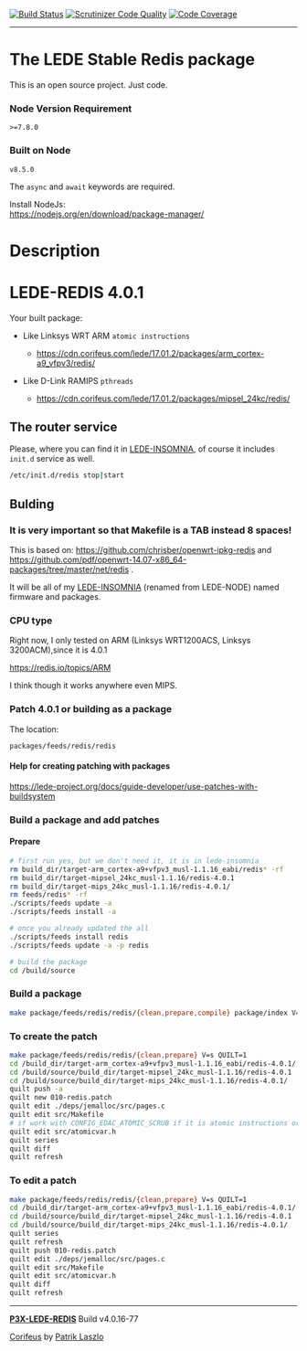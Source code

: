 [//]: #@corifeus-header

  [![Build Status](https://travis-ci.org/patrikx3/lede-redis.svg?branch=master)](https://travis-ci.org/patrikx3/lede-redis)  [![Scrutinizer Code Quality](https://scrutinizer-ci.com/g/patrikx3/lede-redis/badges/quality-score.png?b=master)](https://scrutinizer-ci.com/g/patrikx3/lede-redis/?branch=master)  [![Code Coverage](https://scrutinizer-ci.com/g/patrikx3/lede-redis/badges/coverage.png?b=master)](https://scrutinizer-ci.com/g/patrikx3/lede-redis/?branch=master) 

---

 
# The LEDE Stable Redis package

This is an open source project. Just code.

### Node Version Requirement 
``` 
>=7.8.0 
```  
   
### Built on Node 
``` 
v8.5.0
```   
   
The ```async``` and ```await``` keywords are required.

Install NodeJs:    
https://nodejs.org/en/download/package-manager/    

# Description  

                        
[//]: #@corifeus-header:end

# LEDE-REDIS 4.0.1

Your built package:
  
* Like Linksys WRT ARM ```atomic instructions```
  * https://cdn.corifeus.com/lede/17.01.2/packages/arm_cortex-a9_vfpv3/redis/  

* Like D-Link RAMIPS ```pthreads```
  * https://cdn.corifeus.com/lede/17.01.2/packages/mipsel_24kc/redis/


## The router service

Please, where you can find it in  [LEDE-INSOMNIA](https://pages.corifeus.com/lede-insomnia), of course it includes ```init.d``` service as well.

```bash
/etc/init.d/redis stop|start
```

## Bulding

### It is very important so that Makefile is a TAB instead 8 spaces!   

This is based on:
https://github.com/chrisber/openwrt-ipkg-redis and https://github.com/pdf/openwrt-14.07-x86_64-packages/tree/master/net/redis .

It will be all of my [LEDE-INSOMNIA](https://pages.corifeus.com/lede-insomnia) (renamed from LEDE-NODE) named firmware and packages.

### CPU type
Right now, I only tested on ARM (Linksys WRT1200ACS, Linksys 3200ACM),since it is 4.0.1

https://redis.io/topics/ARM

I think though it works anywhere even MIPS.

### Patch 4.0.1 or building as a package

The location:  
  
```text
packages/feeds/redis/redis
```


#### Help for creating patching with packages
https://lede-project.org/docs/guide-developer/use-patches-with-buildsystem   
  
### Build a package and add patches  

#### Prepare

```bash
# first run yes, but we don't need it, it is in lede-insomnia
rm build_dir/target-arm_cortex-a9+vfpv3_musl-1.1.16_eabi/redis* -rf
rm build_dir/target-mipsel_24kc_musl-1.1.16/redis-4.0.1
rm build_dir/target-mips_24kc_musl-1.1.16/redis-4.0.1/
rm feeds/redis* -rf
./scripts/feeds update -a
./scripts/feeds install -a

# once you already updated the all
./scripts/feeds install redis
./scripts/feeds update -a -p redis

# build the package
cd /build/source
```

### Build a package

```bash
make package/feeds/redis/redis/{clean,prepare,compile} package/index V=s
```

### To create the patch

```bash
make package/feeds/redis/redis/{clean,prepare} V=s QUILT=1
cd /build_dir/target-arm_cortex-a9+vfpv3_musl-1.1.16_eabi/redis-4.0.1/
cd /build/source/build_dir/target-mipsel_24kc_musl-1.1.16/redis-4.0.1
cd /build/source/build_dir/target-mips_24kc_musl-1.1.16/redis-4.0.1/
quilt push -a
quilt new 010-redis.patch
quilt edit ./deps/jemalloc/src/pages.c 
quilt edit src/Makefile 
# if work with CONFIG_EDAC_ATOMIC_SCRUB if it is atomic instructions or threads 
quilt edit src/atomicvar.h
quilt series
quilt diff
quilt refresh
```

### To edit a patch

```bash
make package/feeds/redis/redis/{clean,prepare} V=s QUILT=1
cd /build_dir/target-arm_cortex-a9+vfpv3_musl-1.1.16_eabi/redis-4.0.1/
cd /build/source/build_dir/target-mipsel_24kc_musl-1.1.16/redis-4.0.1
cd /build/source/build_dir/target-mips_24kc_musl-1.1.16/redis-4.0.1/
quilt series
quilt refresh
quilt push 010-redis.patch
quilt edit ./deps/jemalloc/src/pages.c 
quilt edit src/Makefile 
quilt edit src/atomicvar.h
quilt diff
quilt refresh
```


[//]: #@corifeus-footer

---

[**P3X-LEDE-REDIS**](https://pages.corifeus.com/lede-redis) Build v4.0.16-77

[Corifeus](http://www.corifeus.com) by [Patrik Laszlo](http://patrikx3.com)

[//]: #@corifeus-footer:end